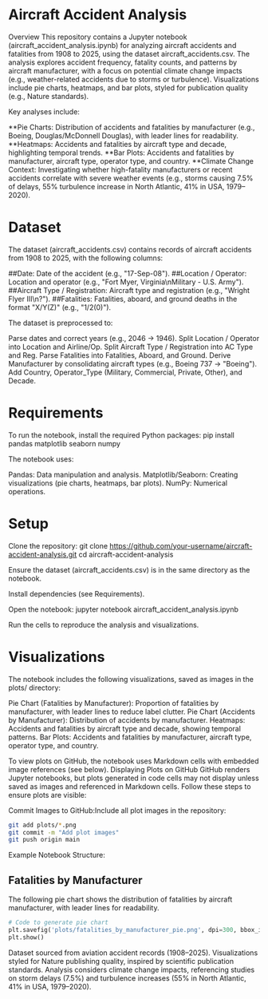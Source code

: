 # Aircraft Accident Analysis
Overview
This repository contains a Jupyter notebook (aircraft_accident_analysis.ipynb) for analyzing aircraft accidents and fatalities from 1908 to 2025, using the dataset aircraft_accidents.csv. The analysis explores accident frequency, fatality counts, and patterns by aircraft manufacturer, with a focus on potential climate change impacts (e.g., weather-related accidents due to storms or turbulence). Visualizations include pie charts, heatmaps, and bar plots, styled for publication quality (e.g., Nature standards).

Key analyses include:

**Pie Charts: Distribution of accidents and fatalities by manufacturer (e.g., Boeing, Douglas/McDonnell Douglas), with leader lines for readability.
**Heatmaps: Accidents and fatalities by aircraft type and decade, highlighting temporal trends.
**Bar Plots: Accidents and fatalities by manufacturer, aircraft type, operator type, and country.
**Climate Change Context: Investigating whether high-fatality manufacturers or recent accidents correlate with severe weather events (e.g., storms causing 7.5% of delays, 55% turbulence increase in North Atlantic, 41% in USA, 1979–2020).

# Dataset
The dataset (aircraft_accidents.csv) contains records of aircraft accidents from 1908 to 2025, with the following columns:

##Date: Date of the accident (e.g., "17-Sep-08").
##Location / Operator: Location and operator (e.g., "Fort Myer, Virginia\nMilitary - U.S. Army").
##Aircraft Type / Registration: Aircraft type and registration (e.g., "Wright Flyer III\n?").
##Fatalities: Fatalities, aboard, and ground deaths in the format "X/Y(Z)" (e.g., "1/2(0)").

The dataset is preprocessed to:

Parse dates and correct years (e.g., 2046 → 1946).
Split Location / Operator into Location and Airline/Op.
Split Aircraft Type / Registration into AC Type and Reg.
Parse Fatalities into Fatalities, Aboard, and Ground.
Derive Manufacturer by consolidating aircraft types (e.g., Boeing 737 → "Boeing").
Add Country, Operator_Type (Military, Commercial, Private, Other), and Decade.

# Requirements
To run the notebook, install the required Python packages:
pip install pandas matplotlib seaborn numpy

The notebook uses:

Pandas: Data manipulation and analysis.
Matplotlib/Seaborn: Creating visualizations (pie charts, heatmaps, bar plots).
NumPy: Numerical operations.

# Setup

Clone the repository:
git clone https://github.com/your-username/aircraft-accident-analysis.git
cd aircraft-accident-analysis


Ensure the dataset (aircraft_accidents.csv) is in the same directory as the notebook.

Install dependencies (see Requirements).

Open the notebook:
jupyter notebook aircraft_accident_analysis.ipynb


Run the cells to reproduce the analysis and visualizations.


# Visualizations
The notebook includes the following visualizations, saved as images in the plots/ directory:

Pie Chart (Fatalities by Manufacturer): Proportion of fatalities by manufacturer, with leader lines to reduce label clutter.
Pie Chart (Accidents by Manufacturer): Distribution of accidents by manufacturer.
Heatmaps: Accidents and fatalities by aircraft type and decade, showing temporal patterns.
Bar Plots: Accidents and fatalities by manufacturer, aircraft type, operator type, and country.

To view plots on GitHub, the notebook uses Markdown cells with embedded image references (see below).
Displaying Plots on GitHub
GitHub renders Jupyter notebooks, but plots generated in code cells may not display unless saved as images and referenced in Markdown cells. Follow these steps to ensure plots are visible:

Commit Images to GitHub:Include all plot images in the repository:
```bash
git add plots/*.png
git commit -m "Add plot images"
git push origin main
```


Example Notebook Structure:
## Fatalities by Manufacturer
The following pie chart shows the distribution of fatalities by aircraft manufacturer, with leader lines for readability.
```python
# Code to generate pie chart
plt.savefig('plots/fatalities_by_manufacturer_pie.png', dpi=300, bbox_inches='tight', format='png')
plt.show()
```

Dataset sourced from aviation accident records (1908–2025).
Visualizations styled for Nature publishing quality, inspired by scientific publication standards.
Analysis considers climate change impacts, referencing studies on storm delays (7.5%) and turbulence increases (55% in North Atlantic, 41% in USA, 1979–2020).
